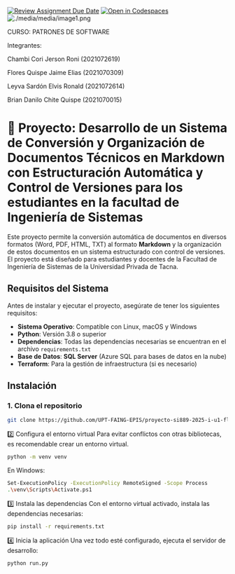 [![Review Assignment Due Date](https://classroom.github.com/assets/deadline-readme-button-22041afd0340ce965d47ae6ef1cefeee28c7c493a6346c4f15d667ab976d596c.svg)](https://classroom.github.com/a/IlvMPK2Y)
[![Open in Codespaces](https://classroom.github.com/assets/launch-codespace-2972f46106e565e64193e422d61a12cf1da4916b45550586e14ef0a7c637dd04.svg)](https://classroom.github.com/open-in-codespaces?assignment_repo_id=18682905)
![./media/media/image1.png](./media/logo-upt.png)

CURSO: PATRONES DE SOFTWARE

Integrantes:

Chambi Cori Jerson Roni (2021072619)

Flores Quispe Jaime Elias (2021070309)

Leyva Sardón Elvis Ronald (2021072614)

Brian Danilo Chite Quispe (2021070015)

# 🚀 Proyecto: Desarrollo de un Sistema de Conversión y Organización de Documentos Técnicos en Markdown con Estructuración Automática y Control de Versiones para los estudiantes en la facultad de Ingeniería de Sistemas

Este proyecto permite la conversión automática de documentos en diversos formatos (Word, PDF, HTML, TXT) al formato **Markdown** y la organización de estos documentos en un sistema estructurado con control de versiones. El proyecto está diseñado para estudiantes y docentes de la Facultad de Ingeniería de Sistemas de la Universidad Privada de Tacna.

## Requisitos del Sistema

Antes de instalar y ejecutar el proyecto, asegúrate de tener los siguientes requisitos:

- **Sistema Operativo**: Compatible con Linux, macOS y Windows
- **Python**: Versión 3.8 o superior
- **Dependencias**: Todas las dependencias necesarias se encuentran en el archivo `requirements.txt`
- **Base de Datos**: **SQL Server** (Azure SQL para bases de datos en la nube)
- **Terraform**: Para la gestión de infraestructura (si es necesario)

## Instalación

### 1. Clona el repositorio
```bash
git clone https://github.com/UPT-FAING-EPIS/proyecto-si889-2025-i-u1-floresq_chambi_leyva.git
```
2️⃣ Configura el entorno virtual
Para evitar conflictos con otras bibliotecas, es recomendable crear un entorno virtual.
     
```bash
python -m venv venv
```
En Windows:

```bash
Set-ExecutionPolicy -ExecutionPolicy RemoteSigned -Scope Process
.\venv\Scripts\Activate.ps1
```

3️⃣ Instala las dependencias
Con el entorno virtual activado, instala las dependencias necesarias:

```bash
pip install -r requirements.txt
```

4️⃣ Inicia la aplicación
Una vez todo esté configurado, ejecuta el servidor de desarrollo:

```bash
python run.py
```
